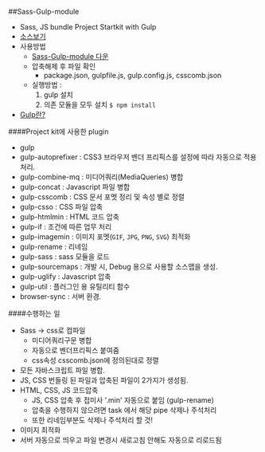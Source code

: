 
##Sass-Gulp-module
- Sass, JS bundle Project Startkit with Gulp
- [소스보기](https://github.com/sseom/learning/tree/master/06_Gulp/sass-gulp-module)
- 사용방법
    + [Sass-Gulp-module 다운](https://github.com/sseom/learning/blob/master/06_Gulp/sass-gulp-module.zip)
    + 압축해제 후 파일 확인
        + package.json, gulpfile.js, gulp.config.js, csscomb.json
    + 실행방법 : 
        1. gulp 설치
        2. 의존 모듈을 모두 설치 `$ npm install`
- [Gulp란?](https://github.com/sseom/learning/blob/master/06_Gulp/01_gulp.md)

####Project kit에 사용한 plugin
- gulp
- gulp-autoprefixer : CSS3 브라우저 벤더 프리픽스를 설정에 따라 자동으로 적용 처리.
- gulp-combine-mq : 미디어쿼리(MediaQueries) 병합
- gulp-concat : Javascript 파일 병합
- gulp-csscomb : CSS 문서 포멧 정리 및 속성 별로 정렬
- gulp-csso : CSS 파일 압축
- gulp-htmlmin : HTML 코드 압축
- gulp-if : 조건에 따른 업무 처리
- gulp-imagemin : 이미지 포멧(`GIF`, `JPG`, `PNG`, `SVG`) 최적화
- gulp-rename : 리네임
- gulp-sass : sass 모듈을 로드
- gulp-sourcemaps : 개발 시, Debug 용으로 사용할 소스맵을 생성.
- gulp-uglify : Javascript 압축
- gulp-util : 플러그인 용 유틸리티 함수
- browser-sync : 서버 환경.

####수행하는 일
- Sass -> css로 컴파일
    + 미디어쿼리구문 병합
    + 자동으로 벤더프리픽스 붙여줌
    + css속성 csscomb.json에 정의된대로 정렬
- 모든 자바스크립트 파일 병합.
- JS, CSS 번들링 된 파일과 압축된 파일이 2가지가 생성됨.
- HTML, CSS, JS 코드압축
    + JS, CSS 압축 후 접미사 '.min' 자동으로 붙임 (gulp-rename)
    + 압축을 수행하지 않으려면 task 에서 해당 pipe 삭제나 주석처리
    + 또한 리네임부분도 삭제나 주석처리 할 것!
- 이미지 최적화
- 서버 자동으로 띄우고 파일 변경시 새로고침 안해도 자동으로 리로드됨



